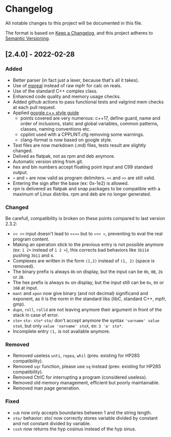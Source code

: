 # Changelog

All notable changes to this project will be documented in this file.

The format is based on [Keep a Changelog](https://keepachangelog.com/en/1.0.0/),
and this project adheres to [Semantic Versioning](https://semver.org/spec/v2.0.0.html).

## [2.4.0] - 2022-02-28

### Added

- Better parser (in fact just a lexer, because that's all it takes).
- Use of [mpreal](http://www.holoborodko.com/pavel/mpfr/) instead of raw mpfr for calc on reals.
- Use of the standard C++ complex class.
- Enhanced code quality and memory usage checks.
- Added github actions to pass functional tests and valgrind mem checks at each pull request.
- Applied [google c++ style guide](https://google.github.io/styleguide/cppguide.html)
  - points covered are very numerous: c++17, define guard, name and order of inclusions, static and global variables, common patterns, classes, naming conventions etc.
  - cpplint used with a CPPLINT.cfg removing some warnings.
  - clang-format is now based on google style.
- Test files are now markdown (.md) files, tests result are slightly changed.
- Delived as flatpak, not as rpm and deb anymore.
- Automatic version string from git.
- hex and bin numbers accept floating point input and C99 standard output.
- `«` and `»` are now valid as program delimiters. `<<` and `>>` are still valid.
- Entering the sign after the base (ex: 0x-1e2) is allowed.
- rpn is delivered as flatpak and snap packages to be compatible with a maximum of Linux distribs. rpm and deb are no longer generated.

### Changed

Be carefull, compatibility is broken on these points compared to last version 2.3.2:

- `<< <<` input doesn't lead to `««»»` but to `«<< »`, preventing to eval the real program content.
- Making an operation stick to the previous entry is not possible anymore (ex: `1 2+` instead of `1 2 +`), this corrects bad behaviors like `3b114` pushing `3b11` and `4`.
- Complexes are written in the form `(1,2)` instead of `(1, 2)` (space is removed).
- The binary prefix is always `0b` on display, but the input can be `0b`, `0B`, `2b` or `2B`.
- The hex prefix is always `0x` on display, but the input still can be `0x`, `0X` or `16B` at input.
- `mant` and `xpon` now give binary (and not decimal) significand and exponent, as it is the norm in the standard libs (libC, standard C++, mpfr, gmp).
- `dupn`, `roll`, `rolld` are not leaving anymore their argument in front of the stack in case of error.
- `sto+` `sto-` `sto*` `sto/` don't accept anymore the syntax `'varname' value stoX`, but only `value 'varname' stoX`, ex: `3 'a' sto*`.
- Incomplete entry `(1,` is not available anymore.

### Removed

- Removed useless `unti`, `repea`, `whil` (prev. existing for HP28S compatibility).
- Removed `sqr` function, please use `sq` instead (prev. existing for HP28S compatibility).
- Removed CtrlC for interrupting a program (considered useless).
- Removed old memory management, efficient but poorly maintainable.
- Removed man page generation.

### Fixed

- `sub` now only accepts boundaries between 1 and the string length.
- `sto/` behavior: sto/ now correctly stores variable divided by constant and not constant divided by variable.
- `cosh` now returns the hyp cosinus instead of the hyp sinus.
